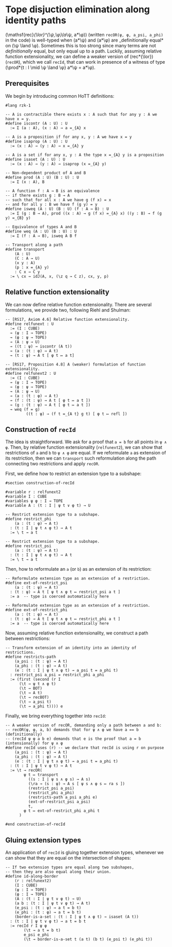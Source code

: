 # Tope disjuction elimination along identity paths

\(\mathsf{rec}_{\lor}^{\ψ,\φ}(a_\ψ, a*\φ)\) (written `recOR(ψ, φ, a_psi, a_phi)` in the code)
is well-typed when \(a*\ψ\) and \(a*\φ\) are \_definitionally equal* on \(\ψ \land \φ\).
Sometimes this is too strong since many terms are not _definitionally_ equal, but only equal up to a path.
Luckily, assuming relative function extensionality, we can define a weaker version of \(rec*{\lor}\) (`recOR`), which we call `recId`, that can work in presence of a witness of type \(\prod*{t : I \mid \ψ \land \φ} a*\ψ = a*\φ\).

## Prerequisites

We begin by introducing common HoTT definitions:

```rzk
#lang rzk-1

-- A is contractible there exists x : A such that for any y : A we have x = y.
#define iscontr (A : U) : U
  := Σ (a : A), (x : A) → a =_{A} x

-- A is a proposition if for any x, y : A we have x = y
#define isaprop (A : U) : U
  := (x : A) → (y : A) → x =_{A} y

-- A is a set if for any x, y : A the type x =_{A} y is a proposition
#define isaset (A : U) : U
  := (x : A) → (y : A) → isaprop (x =_{A} y)

-- Non-dependent product of A and B
#define prod (A : U) (B : U) : U
  := Σ (x : A), B

-- A function f : A → B is an equivalence
-- if there exists g : B → A
-- such that for all x : A we have g (f x) = x
-- and for all y : B we have f (g y) = y
#define isweq (A : U) (B : U) (f : A → B) : U
  := Σ (g : B → A), prod ((x : A) → g (f x) =_{A} x) ((y : B) → f (g y) =_{B} y)

-- Equivalence of types A and B
#define weq (A : U) (B : U) : U
  := Σ (f : A → B), isweq A B f

-- Transport along a path
#define transport
    (A : U)
    (C : A → U)
    (x y : A)
    (p : x =_{A} y)
    : C x → C y
  := \ cx → idJ(A, x, (\z q → C z), cx, y, p)
```

## Relative function extensionality

We can now define relative function extensionality. There are several formulations, we provide two, following Riehl and Shulman:

```rzk
-- [RS17, Axiom 4.6] Relative function extensionality.
#define relfunext : U
  := (I : CUBE)
  → (ψ : I → TOPE)
  → (φ : ψ → TOPE)
  → (A : ψ → U)
  → ((t : ψ) → iscontr (A t))
  → (a : (t : φ) → A t)
  → (t : ψ) → A t [ φ t ↦ a t]

-- [RS17, Proposition 4.8] A (weaker) formulation of function extensionality.
#define relfunext2 : U
  := (I : CUBE)
  → (ψ : I → TOPE)
  → (φ : ψ → TOPE)
  → (A : ψ → U)
  → (a : (t : φ) → A t)
  → (f : (t : ψ) → A t [ φ t ↦ a t ])
  → (g : (t : ψ) → A t [ φ t ↦ a t ])
  → weq (f = g)
         ((t : ψ) → (f t =_{A t} g t) [ φ t ↦ refl ])
```

## Construction of `recId`

The idea is straightforward. We ask for a proof that `a = b` for all points in `ψ ∧ φ`. Then, by relative function extensionality (`relfunext2`), we can show that restrictions of `a` and `b` to `ψ ∧ φ` are equal. If we reformulate `a` as extension of its restriction, then we can `transport` such reformulation along the path connecting two restrictions and apply `recOR`.

First, we define how to restrict an extension type to a subshape:

```rzk
#section construction-of-recId

#variable r : relfunext2
#variable I : CUBE
#variables ψ φ : I → TOPE
#variable A : (t : I | ψ t ∨ φ t) → U

-- Restrict extension type to a subshape.
#define restrict_phi
    (a : (t : φ) → A t)
  : (t : I | ψ t ∧ φ t) → A t
  := \ t → a t

-- Restrict extension type to a subshape.
#define restrict_psi
    (a : (t : ψ) → A t)
  : (t : I | ψ t ∧ φ t) → A t
  := \ t → a t
```

Then, how to reformulate an `a` (or `b`) as an extension of its restriction:

```rzk
-- Reformulate extension type as an extension of a restriction.
#define ext-of-restrict_psi
    (a : (t : ψ) → A t)
  : (t : ψ) → A t [ ψ t ∧ φ t ↦ restrict_psi a t ]
  := a  -- type is coerced automatically here

-- Reformulate extension type as an extension of a restriction.
#define ext-of-restrict_phi
    (a : (t : φ) → A t)
  : (t : φ) → A t [ ψ t ∧ φ t ↦ restrict_phi a t ]
  := a  -- type is coerced automatically here
```

Now, assuming relative function extensionality, we construct a path between restrictions:

```rzk
-- Transform extension of an identity into an identity of restrictions.
#define restricts-path
    (a_psi : (t : ψ) → A t)
    (a_phi : (t : φ) → A t)
    (e : (t : I | ψ t ∧ φ t) → a_psi t = a_phi t)
  : restrict_psi a_psi = restrict_phi a_phi
  := (first (second (r I
      (\t → ψ t ∧ φ t)
      (\t → BOT)
      (\t → A t)
      (\t → recBOT)
      (\t → a_psi t)
      (\t → a_phi t)))) e
```

Finally, we bring everything together into `recId`:

```rzk
-- A weaker version of recOR, demanding only a path between a and b:
-- recOR(ψ, φ, a, b) demands that for ψ ∧ φ we have a == b (definitionally)
-- (recId ψ φ a b e) demands that e is the proof that a = b (intensionally) for ψ ∧ φ
#define recId uses (r) -- we declare that recId is using r on purpose
    (a_psi : (t : ψ) → A t)
    (a_phi : (t : φ) → A t)
    (e : (t : I | ψ t ∧ φ t) → a_psi t = a_phi t)
  : (t : I | ψ t ∨ φ t) → A t
  := \t → recOR(
        ψ t ↦ transport
          ((s : I | ψ s ∧ φ s) → A s)
          (\ra → (s : ψ) → A s [ ψ s ∧ φ s ↦ ra s ])
          (restrict_psi a_psi)
          (restrict_phi a_phi)
          (restricts-path a_psi a_phi e)
          (ext-of-restrict_psi a_psi)
          t,
        φ t ↦ ext-of-restrict_phi a_phi t
      )

#end construction-of-recId
```

## Gluing extension types

An application of of `recId` is gluing together extension types,
whenever we can show that they are equal on the intersection of shapes:

```rzk
-- If two extension types are equal along two subshapes,
-- then they are also equal along their union.
#define id-along-border
    (r : relfunext2)
    (I : CUBE)
    (ψ : I → TOPE)
    (φ : I → TOPE)
    (A : (t : I | ψ t ∨ φ t) → U)
    (a b : (t : I | ψ t ∨ φ t) → A t)
    (e_psi : (t : ψ) → a t = b t)
    (e_phi : (t : φ) → a t = b t)
    (border-is-a-set : (t : I | ψ t ∧ φ t) → isaset (A t))
  : (t : I | ψ t ∨ φ t) → a t = b t
  := recId r I ψ φ
        (\t → a t = b t)
        e_psi e_phi
        (\t → border-is-a-set t (a t) (b t) (e_psi t) (e_phi t))
```
